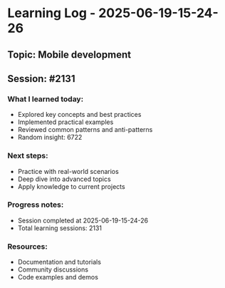 # Learning Log - 2025-06-19-15-24-26

## Topic: Mobile development
## Session: #2131

### What I learned today:
- Explored key concepts and best practices
- Implemented practical examples  
- Reviewed common patterns and anti-patterns
- Random insight: 6722

### Next steps:
- Practice with real-world scenarios
- Deep dive into advanced topics
- Apply knowledge to current projects

### Progress notes:
- Session completed at 2025-06-19-15-24-26
- Total learning sessions: 2131

### Resources:
- Documentation and tutorials
- Community discussions
- Code examples and demos
